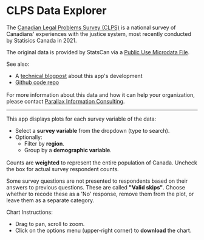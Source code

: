 
<style>
    .list-block> * {
        margin-bottom: 0;
    }
    .list-block {
        margin-bottom: 1rem;
    }
</style>

# CLPS Data Explorer

The [Canadian Legal Problems Survey
(CLPS)](https://www.justice.gc.ca/eng/rp-pr/jr/survey-enquete.html)
is a national survey of Canadians' experiences with the justice
system, most recently conducted by Statisics Canada in 2021.

The original data is provided by StatsCan via a
[Public Use Microdata
File](https://www150.statcan.gc.ca/n1/pub/35-25-0002/352500022022001-eng.htm).


<div class="list-block">
See also:

- A <a href="https://mixedconclusions.com/blog/clps/">technical blogpost</a>
about this app's development
- <a href="https://github.com/andrewKOwong/clps_data">Github code repo</a>
</div>

For more information about this data and how it can help your organization,
please contact [Parallax Information Consulting](
    https://parallaxinformation.com/
).

---

<div class="list-block">
This app displays plots for each survey variable of the data:

 - Select a **survey variable** from the dropdown (type to search).
 - Optionally:
    - Filter by **region**.
    - Group by a **demographic variable**.
</div>


Counts are **weighted** to represent the entire
population of Canada. Uncheck the box for actual survey respondent counts.

Some survey questions are not presented to respondents
based on their answers to previous questions.
These are called **"Valid skips"**.
Choose whether to recode these as a 'No' response,
remove them from the plot, or leave them as a separate category.


<div class="list-block">
Chart Instructions:

- Drag to pan, scroll to zoom.
- Click on the options menu (upper-right corner) to **download** the chart.
</div>